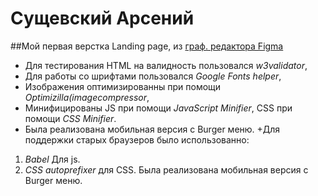 # Сущевский Арсений
##Мой первая верстка Landing page, из [граф. редактора Figma][1]
+ Для тестирования HTML на валидность пользовался *w3validator*,
+ Для работы со шрифтами пользовался *Google Fonts helper*,
+ Изображения оптимизированны при помощи *Optimizilla(imagecompressor*,
+ Минифицированы JS при помощи *JavaScript Minifier*, CSS при помощи *CSS Minifier*.
+ Была реализована мобильная версия с Burger меню.
+Для поддержки старых браузеров было использованно: 
1. *Babel* Для js.  
2. *CSS autoprefixer* для CSS.
Была реализована мобильная версия с Burger меню.

[1]:https://www.figma.com/file/ClPSP7KCU1NbvxMXA914hlFk/travel-landing-page-jacobvoyles?node-id=0%3A2 "Figma"
